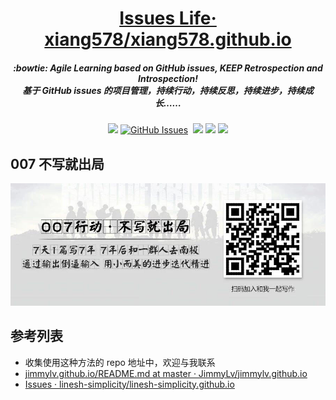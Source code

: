 <h1 align="center">
<a href="https://github.com/xiang578/xiang578.github.io/issues">Issues Life· xiang578/xiang578.github.io</a>
<h5 align="center", style="color, #666">
:bowtie: Agile Learning based on GitHub issues, <strong>KEEP</strong> Retrospection and Introspection! 
<br>
基于 GitHub issues 的项目管理，持续行动，持续反思，持续进步，持续成长……
</h5>
</h1>

<p align="center">
<a href="https://travis-ci.com/xiang578/blog"><img src="https://travis-ci.com/xiang578/blog.svg?branch=master" /></a>
<a href="https://github.com/xiang578/xiang578.github.io/issues#boards?notFullScreen=false&amp;repos=50039903&amp;showClosed=false" target="_blank" rel="external"><img src="https://img.shields.io/github/issues/xiang578/xiang578.github.io.svg?maxAge=2592000" alt="GitHub Issues"></a>
<a href="https://github.com/xiang578/xiang578.github.io/issues?q=is%3Aissue+is%3Aclosed" target="_blank" rel="external"><img src="https://img.shields.io/github/issues-closed-raw/xiang578/xiang578.github.io.svg?maxAge=2592000" alt=""></a>
<a href="https://app.fossa.io/projects/git%2Bhttps%3A%2F%2Fgithub.com%2FJimmyLv%2Fjimmylv.github.io?ref=badge_shield" alt="FOSSA Status"><img src="https://app.fossa.io/api/projects/git%2Bhttps%3A%2F%2Fgithub.com%2FJimmyLv%2Fjimmylv.github.io.svg?type=shield"/></a>
<img src="https://img.shields.io/badge/license-MIT-brightgreen.svg" />
<a href="https://waffle.io/xiang578/xiang578.github.io/metrics/throughput" alt="Throughput Graph"><img src="https://graphs.waffle.io/xiang578/xiang578.github.io/throughput.svg"/></a>
</p>

## 007 不写就出局
![007](./down/007.JPG)

## 参考列表
- 收集使用这种方法的 repo 地址中，欢迎与我联系
- [jimmylv.github.io/README.md at master · JimmyLv/jimmylv.github.io](https://github.com/JimmyLv/jimmylv.github.io/blob/master/README.md)
- [Issues · linesh-simplicity/linesh-simplicity.github.io](https://github.com/linesh-simplicity/linesh-simplicity.github.io/issues)


